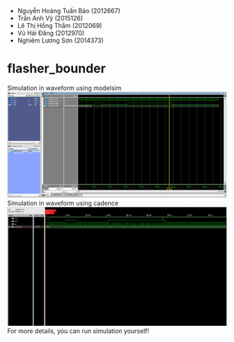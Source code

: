 * Nguyễn Hoàng Tuấn Bảo (2012667)
* Trần Anh Vỹ (2015126)
* Lê Thị Hồng Thắm (2012069)
* Vũ Hải Đăng (2012970)
* Nghiêm Lương Sơn (2014373) 

# flasher_bounder
Simulation in waveform using modelsim
<img src="https://github.com/dangtna1/TKVM_Lab1_BDSTV/blob/flash_bounder/simulation_overall.PNG"> 
<br/>
Simulation in waveform using cadence
<img src="https://github.com/dangtna1/TKVM_Lab1_BDSTV/blob/master/cadence_sim.PNG"> 
<br/>
For more details, you can run simulation yourself!
<br/>

